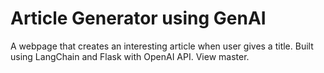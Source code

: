 # Article Generator using GenAI
A webpage that creates an interesting article when user gives a title. Built using LangChain and Flask with OpenAI API. View master.
